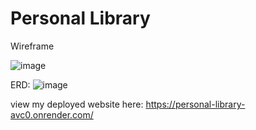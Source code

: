 # Personal Library

Wireframe 

![image](https://github.com/Patino5/Library-MVP/assets/106916823/62d13298-d5fe-4c2b-873d-59bd06a1bc1e)

ERD: 
![image](https://github.com/Patino5/Library-MVP/assets/106916823/ccaf7ad9-00aa-4d1b-b8e2-c27b1d453813)


view my deployed website here: https://personal-library-avc0.onrender.com/
